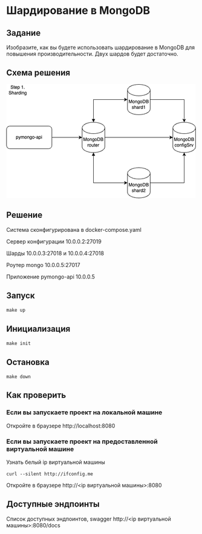 # Шардирование в MongoDB

## Задание
Изобразите, как вы будете использовать шардирование в 
MongoDB для повышения производительности. Двух шардов будет достаточно.

## Схема решения

![Schema](./images/step1.png "shema")

## Решение
Система сконфигурирована в docker-compose.yaml

Сервер конфигурации 10.0.0.2:27019

Шарды 10.0.0.3:27018 и 10.0.0.4:27018

Роутер mongo 10.0.0.5:27017

Приложение pymongo-api 10.0.0.5


## Запуск

```shell
make up
```
## Инициализация
```shell
make init
```
## Остановка
```shell
make down
```

## Как проверить

### Если вы запускаете проект на локальной машине

Откройте в браузере http://localhost:8080

### Если вы запускаете проект на предоставленной виртуальной машине

Узнать белый ip виртуальной машины

```shell
curl --silent http://ifconfig.me
```

Откройте в браузере http://<ip виртуальной машины>:8080

## Доступные эндпоинты

Список доступных эндпоинтов, swagger http://<ip виртуальной машины>:8080/docs